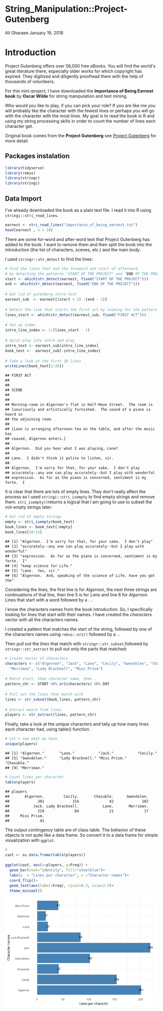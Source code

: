 String\_Manipulation::Project-Gutenberg
================
Ali Gharaee
January 19, 2018

Introduction
============

Project Gutenberg offers over 56,000 free eBooks. You will find the world's great literature there, especially older works for which copyright has expired. They digitized and diligently proofread them with the help of thousands of volunteers.

For this mini-project, I have downloaded the **Importance of Being Earnest book** by **Oscar Wilde** for string manipulation and text mining.

Who would you like to play, if you can pick your role? If you are like me you will probably like the character with the fewest lines or perhaps you will go with the character with the most lines. My goal is to read the book in R and using my string processing skills in order to count the number of lines each character get.

Original book comes from the **Project Gutenberg** see [Project Gutenberg](http://www.gutenberg.org/ebooks/search/?query=importance+of+being+earnest) for more detail.

Packages instalation
--------------------

``` r
library(tidyverse)
library(rebus)
library(stringr)
library(stringi)
```

Data Import
-----------

I've already downloaded the book as a plain text file. I read it into R using `stringi::stri_read_lines`.

``` r
earnest <- stri_read_lines("importance_of_being_earnest.txt")
head(earnest , n = 10)
```

There are some for-word and after-word text that Project Gutenberg has added to the book. I want to remove them and then split the book into the introduction (the list of characters, scenes, etc.) and the main body.

I used `stringr::str_detect` to find the lines:

``` r
# Find the lines that end the foreword and start of afterword 
# by detecting the patterns "START OF THE PROJECT" and "END OF THE PROJECT"
start <- which(str_detect(earnest, fixed("START OF THE PROJECT")))
end <- which(str_detect(earnest, fixed("END OF THE PROJECT")))

# Get rid of gutenberg intro text
earnest_sub  <- earnest[(start + 1) :(end - 1)]

# Detect the line that starts the first act by looking for the pattern "FIRST ACT".
lines_start <- which(str_detect(earnest_sub, fixed("FIRST ACT")))

# Set up index
intro_line_index <- 1:(lines_start - 1)

# Split play into intro and play
intro_text <- earnest_sub[intro_line_index]
book_text <-  earnest_sub[-intro_line_index]

# Take a look at the first 20 lines 
writeLines(book_text[1:20])
```

    ## FIRST ACT
    ## 
    ## 
    ## SCENE
    ## 
    ## 
    ## Morning-room in Algernon's flat in Half-Moon Street.  The room is
    ## luxuriously and artistically furnished.  The sound of a piano is heard in
    ## the adjoining room.
    ## 
    ## [Lane is arranging afternoon tea on the table, and after the music has
    ## ceased, Algernon enters.]
    ## 
    ## Algernon.  Did you hear what I was playing, Lane?
    ## 
    ## Lane.  I didn't think it polite to listen, sir.
    ## 
    ## Algernon.  I'm sorry for that, for your sake.  I don't play
    ## accurately--any one can play accurately--but I play with wonderful
    ## expression.  As far as the piano is concerned, sentiment is my forte.  I

It is clear that there are lots of empty lines. They don't really affect the process so I used `stringi::stri_isempty` to find empty strings and remove them. `stri_isempty()`returns a logical that I am going to use to subset the not-empty strings later:

``` r
# Get rid of empty strings
empty <- stri_isempty(book_text)
book_lines <- book_text[!empty]
book_lines[10:15]
```

    ## [1] "Algernon.  I'm sorry for that, for your sake.  I don't play"             
    ## [2] "accurately--any one can play accurately--but I play with wonderful"      
    ## [3] "expression.  As far as the piano is concerned, sentiment is my forte.  I"
    ## [4] "keep science for Life."                                                  
    ## [5] "Lane.  Yes, sir."                                                        
    ## [6] "Algernon.  And, speaking of the science of Life, have you got the"

Considering the lines, the first line is for *Algernon*, the next three strings are continuations of that line, then line 5 is for *Lane* and line 6 for *Algernon*. Lines that start with a word followed by a `.` .

I know the characters names from the book introduction. So, I specifically looking for lines that start with their names. I have created the *characters* vector with all the characters names.

I created a pattern that matches the start of the string, followed by one of the characters names using `rebus::or1()` followed by a `.`.

Then pull out the *lines* that match with `stringr::str_subset`,followed by `stringr::str_extract` to pull out only the parts that matched:

``` r
# Create vector of characters
characters <- c("Algernon", "Jack", "Lane", "Cecily", "Gwendolen", "Chasuble", 
  "Merriman", "Lady Bracknell", "Miss Prism")

# Match start, then character name, then .
pattern_chr <- START %R% or1(characters) %R% DOT

# Pull out the lines that match with
lines <- str_subset(book_lines, pattern_chr)

# Extract match from lines
players <- str_extract(lines, pattern_chr)
```

Finally, take a look at the unique characters and tally up how many lines each character had, using table() function.

``` r
# Let's see what we have
unique(players)
```

    ## [1] "Algernon."       "Lane."           "Jack."           "Cecily."        
    ## [5] "Gwendolen."      "Lady Bracknell." "Miss Prism."     "Chasuble."      
    ## [9] "Merriman."

``` r
# Count lines per character
table(players)
```

    ## players
    ##       Algernon.         Cecily.       Chasuble.      Gwendolen. 
    ##             201             154              42             102 
    ##           Jack. Lady Bracknell.           Lane.       Merriman. 
    ##             219              84              21              17 
    ##     Miss Prism. 
    ##              41

The output contingency table are of class table. The behavior of these objects is not quite like a data frame. So convert it to a data frame for simple visualization with `ggplot`.

``` r
#
cast <- as.data.frame(table(players))

ggplot(cast, aes(x=players, y=Freq)) +
  geom_bar(stat="identity", fill="steelblue")+
  labs(y  = "Lines per character", x ="Character names")+
  coord_flip()+
  geom_text(aes(label=Freq), vjust=0.3, size=3.5)+
  theme_minimal()
```

![](RMARK_files/figure-markdown_github/unnamed-chunk-7-1.png)
